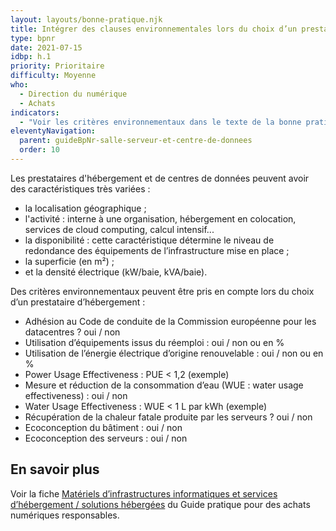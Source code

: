 ```yaml
---
layout: layouts/bonne-pratique.njk
title: Intégrer des clauses environnementales lors du choix d’un prestataire d’hébergement
type: bpnr
date: 2021-07-15
idbp: h.1
priority: Prioritaire
difficulty: Moyenne
who:
  - Direction du numérique
  - Achats
indicators:
  - "Voir les critères environnementaux dans le texte de la bonne pratique"
eleventyNavigation:
  parent: guideBpNr-salle-serveur-et-centre-de-donnees
  order: 10
---
```


Les prestataires d'hébergement et de centres de données peuvent avoir des caractéristiques très variées :

- la localisation géographique ;
- l'activité : interne à une organisation, hébergement en colocation, services de cloud computing, calcul intensif...
- la disponibilité : cette caractéristique détermine le niveau de redondance des équipements de l’infrastructure mise en place ;
- la superficie (en m²) ;
- et la densité électrique (kW/baie, kVA/baie).

Des critères environnementaux peuvent être pris en compte lors du choix d’un prestataire d’hébergement :

- Adhésion au Code de conduite de la Commission européenne pour les datacentres ? oui / non
- Utilisation d’équipements issus du réemploi : oui / non ou en %
- Utilisation de l’énergie électrique d’origine renouvelable : oui / non ou en %
- Power Usage Effectiveness : PUE < 1,2 (exemple)
- Mesure et réduction de la consommation d’eau (WUE : water usage effectiveness) : oui / non
- Water Usage Effectiveness : WUE < 1 L par kWh (exemple)
- Récupération de la chaleur fatale produite par les serveurs ? oui / non
- Ecoconception du bâtiment : oui / non
- Ecoconception des serveurs : oui / non

## En savoir plus

Voir la fiche [Matériels d’infrastructures informatiques et services d’hébergement / solutions hébergées](https://ecoresponsable.numerique.gouv.fr/publications/guide-pratique-achats-numeriques-responsables/fiches-pratiques/hebergement/) du Guide pratique pour des achats numériques responsables.
